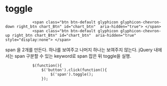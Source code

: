 # toggle

                <span class="btn btn-default glyphicon glyphicon-chevron-down right_btn chart_Btn" id="chart_btn"  aria-hidden="true"> </span>
                <span class="btn btn-default glyphicon glyphicon-chevron-up right_btn chart_Btn" id="chart_btn"  aria-hidden="true" style="display:none"> </span>

span 을 2개를 만든다. 하나를 보여주고 나머지 하나는 보여주지 않는다.
jQuery 내에서는 span 구분할 수 있는 keyword로 span 잡은 뒤 toggle을 실행.

                $(function(){
                    $('button').click(function(){
                        $('span').toggle();
                    });
